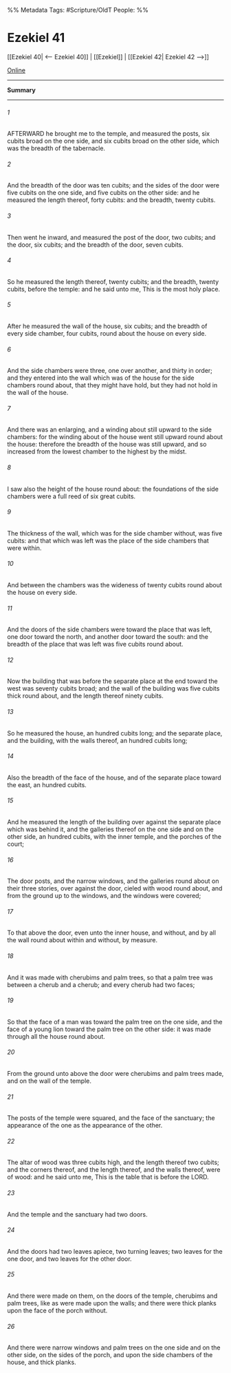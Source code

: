 

%% Metadata
Tags: #Scripture/OldT
People: 
%%
# Ezekiel 41
[[Ezekiel 40| <-- Ezekiel 40]] | [[Ezekiel]] | [[Ezekiel 42| Ezekiel 42 -->]]

[Online](https://churchofjesuschrist.org/study/scriptures/ot/ezek/41?lang=eng)

---
__Summary__



---

###### 1
AFTERWARD he brought me to the temple, and measured the posts, six cubits broad on the one side, and six cubits broad on the other side, which was the breadth of the tabernacle.
###### 2
And the breadth of the door was ten cubits; and the sides of the door were five cubits on the one side, and five cubits on the other side: and he measured the length thereof, forty cubits: and the breadth, twenty cubits.
###### 3
Then went he inward, and measured the post of the door, two cubits; and the door, six cubits; and the breadth of the door, seven cubits.
###### 4
So he measured the length thereof, twenty cubits; and the breadth, twenty cubits, before the temple: and he said unto me, This is the most holy place.
###### 5
After he measured the wall of the house, six cubits; and the breadth of every side chamber, four cubits, round about the house on every side.
###### 6
And the side chambers were three, one over another, and thirty in order; and they entered into the wall which was of the house for the side chambers round about, that they might have hold, but they had not hold in the wall of the house.
###### 7
And there was an enlarging, and a winding about still upward to the side chambers: for the winding about of the house went still upward round about the house: therefore the breadth of the house was still upward, and so increased from the lowest chamber to the highest by the midst.
###### 8
I saw also the height of the house round about: the foundations of the side chambers were a full reed of six great cubits.
###### 9
The thickness of the wall, which was for the side chamber without, was five cubits: and that which was left was the place of the side chambers that were within.
###### 10
And between the chambers was the wideness of twenty cubits round about the house on every side.
###### 11
And the doors of the side chambers were toward the place that was left, one door toward the north, and another door toward the south: and the breadth of the place that was left was five cubits round about.
###### 12
Now the building that was before the separate place at the end toward the west was seventy cubits broad; and the wall of the building was five cubits thick round about, and the length thereof ninety cubits.
###### 13
So he measured the house, an hundred cubits long; and the separate place, and the building, with the walls thereof, an hundred cubits long;
###### 14
Also the breadth of the face of the house, and of the separate place toward the east, an hundred cubits.
###### 15
And he measured the length of the building over against the separate place which was behind it, and the galleries thereof on the one side and on the other side, an hundred cubits, with the inner temple, and the porches of the court;
###### 16
The door posts, and the narrow windows, and the galleries round about on their three stories, over against the door, cieled with wood round about, and from the ground up to the windows, and the windows were covered;
###### 17
To that above the door, even unto the inner house, and without, and by all the wall round about within and without, by measure.
###### 18
And it was made with cherubims and palm trees, so that a palm tree was between a cherub and a cherub; and every cherub had two faces;
###### 19
So that the face of a man was toward the palm tree on the one side, and the face of a young lion toward the palm tree on the other side: it was made through all the house round about.
###### 20
From the ground unto above the door were cherubims and palm trees made, and on the wall of the temple.
###### 21
The posts of the temple were squared, and the face of the sanctuary; the appearance of the one as the appearance of the other.
###### 22
The altar of wood was three cubits high, and the length thereof two cubits; and the corners thereof, and the length thereof, and the walls thereof, were of wood: and he said unto me, This is the table that is before the LORD.
###### 23
And the temple and the sanctuary had two doors.
###### 24
And the doors had two leaves apiece, two turning leaves; two leaves for the one door, and two leaves for the other door.
###### 25
And there were made on them, on the doors of the temple, cherubims and palm trees, like as were made upon the walls; and there were thick planks upon the face of the porch without.
###### 26
And there were narrow windows and palm trees on the one side and on the other side, on the sides of the porch, and upon the side chambers of the house, and thick planks.



